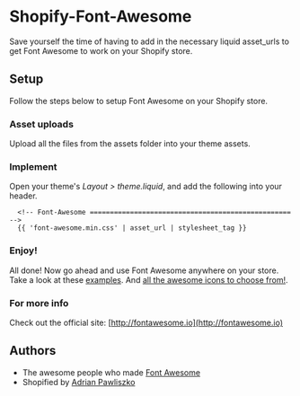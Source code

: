 # Shopify-Font-Awesome

Save yourself the time of having to add in the necessary liquid asset_urls to get Font Awesome to work on your Shopify store.

## Setup

Follow the steps below to setup Font Awesome on your Shopify store.

### Asset uploads

Upload all the files from the assets folder into your theme assets.

### Implement

Open your theme's _Layout > theme.liquid_, and add the following into your header.

```liquid
  <!-- Font-Awesome ================================================== -->
  {{ 'font-awesome.min.css' | asset_url | stylesheet_tag }}
```

### Enjoy!

All done! Now go ahead and use Font Awesome anywhere on your store. Take a look at these [examples](http://fortawesome.github.io/Font-Awesome/examples/). And [all the awesome icons to choose from!](http://fortawesome.github.io/Font-Awesome/icons/).

### For more info

Check out the official site: [http://fontawesome.io](http://fontawesome.io)

## Authors

- The awesome people who made [Font Awesome](https://github.com/FortAwesome/Font-Awesome)
- Shopified by [Adrian Pawliszko](http://nairda.ca)